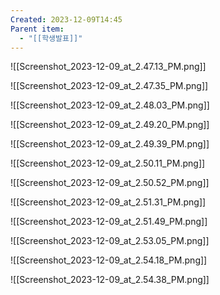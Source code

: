```yaml
---
Created: 2023-12-09T14:45
Parent item:
  - "[[학생발표]]"
---
```

![[Screenshot_2023-12-09_at_2.47.13_PM.png]]

![[Screenshot_2023-12-09_at_2.47.35_PM.png]]

![[Screenshot_2023-12-09_at_2.48.03_PM.png]]

![[Screenshot_2023-12-09_at_2.49.20_PM.png]]

![[Screenshot_2023-12-09_at_2.49.39_PM.png]]

![[Screenshot_2023-12-09_at_2.50.11_PM.png]]

![[Screenshot_2023-12-09_at_2.50.52_PM.png]]

![[Screenshot_2023-12-09_at_2.51.31_PM.png]]

![[Screenshot_2023-12-09_at_2.51.49_PM.png]]

![[Screenshot_2023-12-09_at_2.53.05_PM.png]]

![[Screenshot_2023-12-09_at_2.54.18_PM.png]]

![[Screenshot_2023-12-09_at_2.54.38_PM.png]]